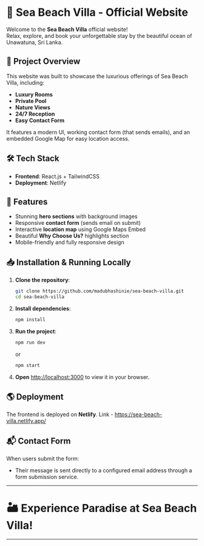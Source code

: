 # 🌊 Sea Beach Villa - Official Website

Welcome to the **Sea Beach Villa** official website!  
Relax, explore, and book your unforgettable stay by the beautiful ocean of Unawatuna, Sri Lanka.

## 🚀 Project Overview
This website was built to showcase the luxurious offerings of Sea Beach Villa, including:
- **Luxury Rooms**
- **Private Pool**
- **Nature Views**
- **24/7 Reception**
- **Easy Contact Form**

It features a modern UI, working contact form (that sends emails), and an embedded Google Map for easy location access.

## 🛠 Tech Stack
- **Frontend**: React.js + TailwindCSS
- **Deployment**: Netlify

## 🎨 Features
- Stunning **hero sections** with background images
- Responsive **contact form** (sends email on submit)
- Interactive **location map** using Google Maps Embed
- Beautiful **Why Choose Us?** highlights section
- Mobile-friendly and fully responsive design

## 📥 Installation & Running Locally

1. **Clone the repository**:
   ```bash
   git clone https://github.com/madubhashinie/sea-beach-villa.git
   cd sea-beach-villa
   ```

2. **Install dependencies**:
   ```bash
   npm install
   ```

3. **Run the project**:
   ```bash
   npm run dev
   ```
   or
   ```bash
   npm start
   ```

4. **Open** [http://localhost:3000](http://localhost:3000) to view it in your browser.

## 🌎 Deployment
The frontend is deployed on **Netlify**.
Link - https://sea-beach-villa.netlify.app/

## 📬 Contact Form
When users submit the form:
- Their message is sent directly to a configured email address through a form submission service.



---

# 🏜️ Experience Paradise at Sea Beach Villa!

---


